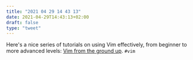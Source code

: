 ```yaml
---
title: "2021 04 29 14 43 13"
date: 2021-04-29T14:43:13+02:00
draft: false
type: "tweet"
---
```

Here's a nice series of tutorials on using Vim effectively, from beginner to more advanced levels: [Vim from the ground up](https://thevaluable.dev/vim-advanced/). `#vim`
